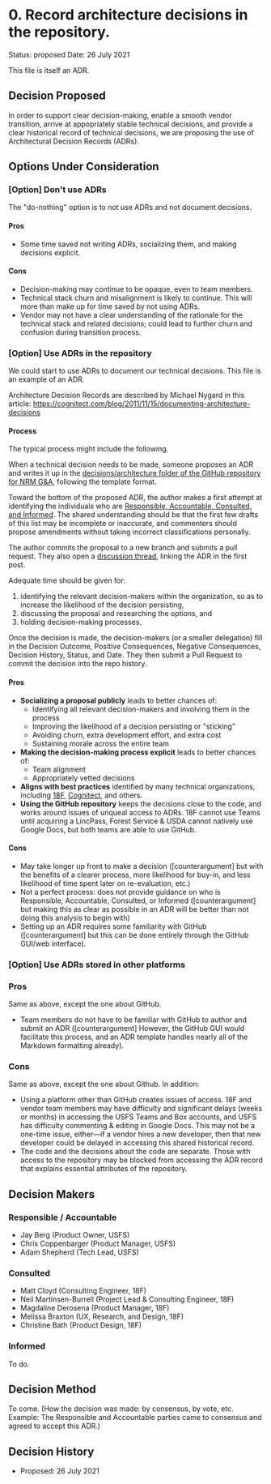 # 0. Record architecture decisions in the repository.

Status: proposed
Date: 26 July 2021

This file is itself an ADR.


## Decision Proposed

In order to support clear decision-making, enable a smooth vendor transition, arrive at appopriately stable technical decisions, and provide a clear historical record of technical decisions, we are proposing the use of Architectural Decision Records (ADRs).


## Options Under Consideration

### [Option] Don't use ADRs
The "do-nothing" option is to not use ADRs and not document decisions.

#### Pros
- Some time saved not writing ADRs, socializing them, and making decisions explicit.

#### Cons
- Decision-making may continue to be opaque, even to team members.
- Technical stack churn and misalignment is likely to continue. This will more than make up for time saved by not using ADRs.
- Vendor may not have a clear understanding of the rationale for the technical stack and related decisions; could lead to further churn and confusion during transition process.

### [Option] Use ADRs in the repository
We could start to use ADRs to document our technical decisions. This file is an example of an ADR.

Architecture Decision Records are described by Michael Nygard in this article: https://cognitect.com/blog/2011/11/15/documenting-architecture-decisions

#### Process
The typical process might include the following.

When a technical decision needs to be made, someone proposes an ADR and writes it up in the [decisions/architecture folder of the GitHub repository for NRM G&A][repo], following the template format.

Toward the bottom of the proposed ADR, the author makes a first attempt at identifying the individuals who are [Responsible, Accountable, Consulted, and Informed][raci]. The shared understanding should be that the first few drafts of this list may be incomplete or inaccurate, and commenters should propose amendments without taking incorrect classifications personally.

The author commits the proposal to a new branch and submits a pull request. They also open a [discussion thread][discussion], linking the ADR in the first post.

Adequate time should be given for:
  1. identifying the relevant decision-makers within the organization, so as to increase the likelihood of the decision persisting,
  2. discussing the proposal and researching the options, and
  3. holding decision-making processes.

Once the decision is made, the decision-makers (or a smaller delegation) fill in the Decision Outcome, Positive Consequences, Negative Consequences, Decision History, Status, and Date. They then submit a Pull Request to commit the decision into the repo history.

[raci]: https://www.planstreetinc.com/raci-chart/
[repo]: https://github.com/USDAForestService/NRM-Grants-Agreements
[discussion]: https://github.com/USDAForestService/NRM-Grants-Agreements/discussions/categories/architectural-decision-records/

#### Pros
- __Socializing a proposal publicly__ leads to better chances of:
  - Identifying all relevant decision-makers and involving them in the process
  - Improving the likelihood of a decision persisting or "sticking"
  - Avoiding churn, extra development effort, and extra cost
  - Sustaining morale across the entire team
- __Making the decision-making process explicit__ leads to better chances of:
  - Team alignment
  - Appropriately vetted decisions
- __Aligns with best practices__ identified by many technical organizations, including [18F](https://18f.gsa.gov/2021/07/06/architecture_decision_records_helpful_now_invaluable_later/), [Cognitect](https://cognitect.com/blog/2011/11/15/documenting-architecture-decisions), and others.
- __Using the GitHub repository__ keeps the decisions close to the code, and works around issues of unqueal access to ADRs. 18F cannot use Teams until acquiring a LincPass, Forest Service & USDA cannot natively use Google Docs, but both teams are able to use GitHub.

#### Cons
- May take longer up front to make a decision ([counterargument] but with the benefits of a clearer process, more likelihood for buy-in, and less likelihood of time spent later on re-evaluation, etc.)
- Not a perfect process: does not provide guidance on who is Responsible, Accountable, Consulted, or Informed ([counterargument] but making this as clear as possible in an ADR will be better than not doing this analysis to begin with)
- Setting up an ADR requires some familiarity with GitHub ([counterargument] but this can be done entirely through the GitHub GUI/web interface).


### [Option] Use ADRs stored in other platforms

### Pros
Same as above, except the one about GitHub.

- Team members do not have to be familiar with GitHub to author and submit an ADR ([counterargument] However, the GitHub GUI would facilitate this process, and an ADR template handles nearly all of the Markdown formatting already).

### Cons
Same as above, except the one about Github. In addition:

- Using a platform other than GitHub creates issues of access. 18F and vendor team members may have difficulty and significant delays (weeks or months) in accessing the USFS Teams and Box accounts, and USFS has difficulty commenting & editing in Google Docs. This may not be a one-time issue, either—if a vendor hires a new developer, then that new developer could be delayed in accessing this shared historical record.
- The code and the decisions about the code are separate. Those with access to the repository may be blocked from accessing the ADR record that explains essential attributes of the repository.

## Decision Makers

### Responsible / Accountable
- Jay Berg (Product Owner, USFS)
- Chris Coppenbarger (Product Manager, USFS)
- Adam Shepherd (Tech Lead, USFS)

### Consulted
- Matt Cloyd (Consulting Engineer, 18F)
- Neil Martinsen-Burrell (Project Lead & Consulting Engineer, 18F)
- Magdaline Derosena (Product Manager, 18F)
- Melissa Braxton (UX, Research, and Design, 18F)
- Christine Bath (Product Design, 18F)

### Informed
To do.


## Decision Method
To come. (How the decision was made: by consensus, by vote, etc. Example: The Responsible and Accountable parties came to consensus and agreed to accept this ADR.)


## Decision History

- Proposed: 26 July 2021
